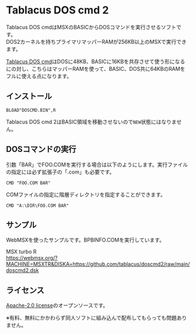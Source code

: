 # Tablacus DOS cmd 2

Tablacus DOS cmdはMSXのBASICからDOSコマンドを実行させるソフトです。  
DOS2カーネルを持ちプライマリマッパーRAMが256KB以上のMSXで実行できます。

[Tablacus DOS cmd](https://github.com/tablacus/doscmd)はDOSに48KB、BASICに16KBを共存させて使う形になるにの対し、こちらはマッパーRAMを使って、BASIC、DOS共に64KBのRAMをフルに使える点になります。

## インストール

```bas
BLOAD"DOSCMD.BIN",R
```
Tablacus DOS cmd 2はBASIC領域を移動させないので`NEW`状態にはなりません。

## DOSコマンドの実行

引数「BAR」でFOO.COMを実行する場合は以下のようにします。実行ファイルの指定には必ず拡張子の「.com」も必要です。

```bas
CMD "FOO.COM BAR"
```

COMファイルの指定に階層ディレクトリを指定することができます。

```bas
CMD "A:\DIR\FOO.COM BAR"
```
## サンプル

WebMSXを使ったサンプルです。BPBINFO.COMを実行しています。

MSX turbo R  
https://webmsx.org/?MACHINE=MSXTR&DISKA=https://github.com/tablacus/doscmd2/raw/main/doscmd2.dsk

## ライセンス

[Apache-2.0 license](https://github.com/tablacus/doscmd2/blob/main/LICENSE)のオープンソースです。

※有料、無料にかかわらず同人ソフトに組み込んで配布してもらっても問題ありません。


